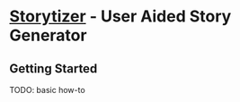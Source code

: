 # [Storytizer](http://gabe-terrell.github.io/storytizer/) - User Aided Story Generator

## Getting Started

TODO: basic how-to